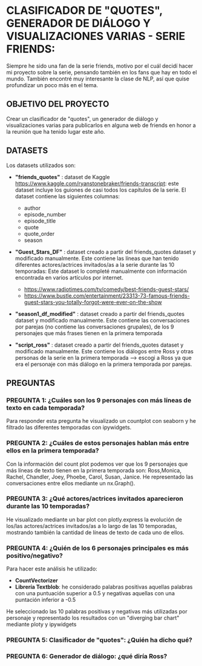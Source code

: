 
<h1> <b>CLASIFICADOR DE "QUOTES", GENERADOR DE DIÁLOGO Y VISUALIZACIONES VARIAS - SERIE FRIENDS:</b></h1>

Siempre he sido una fan de la serie friends, motivo por el cuál decidí hacer mi proyecto sobre la serie, pensando también en los fans que hay en todo el mundo. También encontré muy interesante la clase de NLP, así que quise profundizar un poco más en el tema. 

<h2> <b>OBJETIVO DEL PROYECTO</b></h2> Crear un clasificador de "quotes", un generador de diálogo y visualizaciones varias para publicarlos en alguna web de friends en honor a la reunión que ha tenido lugar este año. 

<h2> <b>DATASETS</b></h2>

Los datasets utilizados son: 

* **"friends_quotes"** : dataset de Kaggle https://www.kaggle.com/ryanstonebraker/friends-transcript: este dataset incluye los guiones de casi todos los capítulos de la serie. El dataset contiene las siguientes columnas: 
  * author
  * episode_number
  * episode_title
  * quote
  * quote_order
  * season 

* **"Guest_Stars_DF"** : dataset creado a partir del friends_quotes dataset y modificado manualmente. Este contiene las líneas que han tenido diferentes actores/actrices invitados/as a la serie durante las 10 temporadas: Este dataset lo completé manualmente con información encontrada en varios artículos por internet. 
  * https://www.radiotimes.com/tv/comedy/best-friends-guest-stars/
  * https://www.bustle.com/entertainment/23313-73-famous-friends-guest-stars-you-totally-forgot-were-ever-on-the-show
  
* **"season1_df_modified"** : dataset creado a partir del friends_quotes dataset y modificado manualmente. Este contiene las conversaciones por parejas (no contiene las conversaciones grupales), de los 9 personajes que más frases tienen en la primera temporada

* **"script_ross"** : dataset creado a partir del friends_quotes dataset y modificado manualmente. Este contiene los diálogos entre Ross y otras personas de la serie en la primera temporada --> escogi a Ross ya que era el personaje con más diálogo en la primera temporada por parejas. 

<h2> <b> PREGUNTAS </b></h2>

<h3> <b> PREGUNTA 1: ¿Cuáles son los 9 personajes con más líneas de texto en cada temporada? </b> </h3>

Para responder esta pregunta he visualizado un countplot con seaborn y he filtrado las diferentes temporadas con ipywidgets.

<h3> <b> PREGUNTA 2: ¿Cuáles de estos personajes hablan más entre ellos en la primera temporada? </b> </h3>

Con la información del count plot podemos ver que los 9 personajes que más líneas de texto tienen en la primera temporada son: Ross,Monica, Rachel, Chandler, Joey, Phoebe, Carol, Susan, Janice. He representado las conversaciones entre ellos mediante un nx.Graph(). 


<h3> <b> PREGUNTA 3: ¿Qué actores/actrices invitados aparecieron durante las 10 temporadas? </b> </h3>

He visualizado mediante un bar plot con plotly.express la evolución de los/las actores/actrices invitados/as a lo largo de las 10 temporadas, mostrando también la cantidad de líneas de texto de cada uno de ellos.

<h3> <b> PREGUNTA 4: ¿Quién de los 6 personajes principales es más positivo/negativo? </b> </h3>
 
Para hacer este análisis he utilizado:

* **CountVectorizer** 
* **Librería Textblob**: he considerado palabras positivas aquellas palabras con una puntuación superior a 0.5 y negativas aquellas con una puntación inferior a -0.5

He seleccionado las 10 palabras positivas y negativas más utilizadas por personaje y representado los resultados con un "diverging bar chart" mediante ploty y ipywidgets 

<h3> <b> PREGUNTA 5: Clasificador de "quotes": ¿Quién ha dicho qué? </b> </h3>

<h3> <b> PREGUNTA 6: Generador de diálogo: ¿qué diría Ross? </b> </h3>

